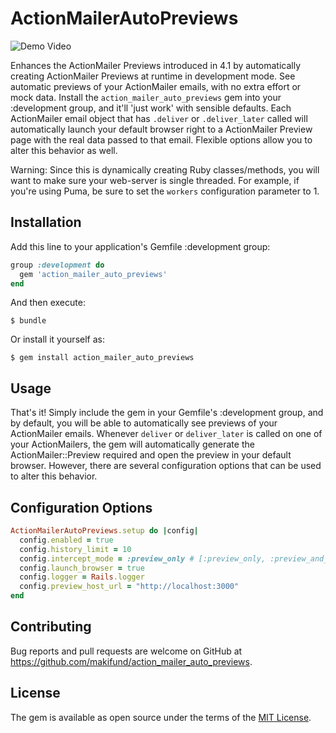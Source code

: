 # ActionMailerAutoPreviews

![Demo Video](https://media.giphy.com/media/26AHFOLhi11OmM0Yo/giphy.gif)

Enhances the ActionMailer Previews introduced in 4.1 by automatically creating ActionMailer Previews at runtime in development mode.
See automatic previews of your ActionMailer emails, with no extra effort or mock data. Install the `action_mailer_auto_previews` gem
into your :development group, and it'll 'just work' with sensible defaults. Each ActionMailer email object that has `.deliver` or
`.deliver_later` called will automatically launch your default browser right to a ActionMailer Preview page with the real data
passed to that email. Flexible options allow you to alter this behavior as well.

Warning: Since this is dynamically creating Ruby classes/methods, you will want to make sure your web-server is single threaded.
For example, if you're using Puma, be sure to set the `workers` configuration parameter to 1.

## Installation

Add this line to your application's Gemfile :development group:

```ruby
group :development do
  gem 'action_mailer_auto_previews'
end
```

And then execute:

    $ bundle

Or install it yourself as:

    $ gem install action_mailer_auto_previews

## Usage

That's it! Simply include the gem in your Gemfile's :development group, and by default, you will be able to automatically see previews of your ActionMailer emails. Whenever `deliver` or `deliver_later`
is called on one of your ActionMailers, the gem will automatically generate the ActionMailer::Preview required and open the preview in your default browser. However, there are several configuration options
that can be used to alter this behavior.

## Configuration Options
```ruby
ActionMailerAutoPreviews.setup do |config|
  config.enabled = true
  config.history_limit = 10
  config.intercept_mode = :preview_only # [:preview_only, :preview_and_deliver]
  config.launch_browser = true
  config.logger = Rails.logger
  config.preview_host_url = "http://localhost:3000"
end
```

## Contributing

Bug reports and pull requests are welcome on GitHub at https://github.com/makifund/action_mailer_auto_previews.


## License

The gem is available as open source under the terms of the [MIT License](http://opensource.org/licenses/MIT).

